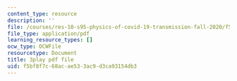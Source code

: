 ```yaml
---
content_type: resource
description: ''
file: /courses/res-10-s95-physics-of-covid-19-transmission-fall-2020/f5bf8f7c68acae533ac9d3ca93154db3_lFDL2Qif2vE.pdf
file_type: application/pdf
learning_resource_types: []
ocw_type: OCWFile
resourcetype: Document
title: 3play pdf file
uid: f5bf8f7c-68ac-ae53-3ac9-d3ca93154db3
---
```

